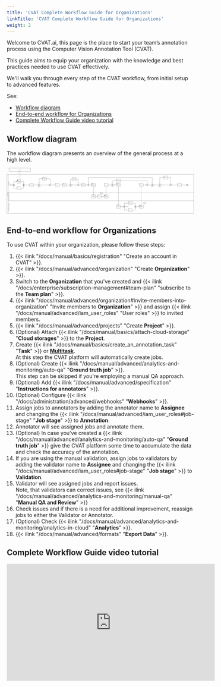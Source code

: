 ```yaml
---
title: 'CVAT Complete Workflow Guide for Organizations'
linkTitle: 'CVAT Complete Workflow Guide for Organizations'
weight: 2
---
```


Welcome to CVAT.ai, this page is the place to start your team’s
annotation process using the Computer Vision Annotation Tool (CVAT).

This guide aims to equip your organization with the knowledge
and best practices needed to use CVAT effectively.

We'll walk you through every step of the CVAT workflow,
from initial setup to advanced features.

See:

- [Workflow diagram](#workflow-diagram)
- [End-to-end workflow for Organizations](#end-to-end-workflow-for-organizations)
- [Complete Workflow Guide video tutorial](#complete-workflow-guide-video-tutorial)

## Workflow diagram

The workflow diagram presents an overview of the general process at a high level.

[![Workflow diagram](/images/cvat-workflow-bpmn.png)](/images/cvat-workflow-bpmn.png)

## End-to-end workflow for Organizations

To use CVAT within your organization, please follow these steps:

1. {{< ilink "/docs/manual/basics/registration" "Create an account in CVAT" >}}.
2. {{< ilink "/docs/manual/advanced/organization" "Create **Organization**" >}}.
3. Switch to the **Organization** that you've
   created and {{< ilink "/docs/enterprise/subscription-management#team-plan" "subscribe to the **Team plan**" >}}.
4. {{< ilink "/docs/manual/advanced/organization#invite-members-into-organization"
     "Invite members to **Organization**" >}} and
   assign {{< ilink "/docs/manual/advanced/iam_user_roles" "User roles" >}} to invited members.
5. {{< ilink "/docs/manual/advanced/projects" "Create **Project**" >}}.
6. (Optional) Attach {{< ilink "/docs/manual/basics/attach-cloud-storage" "**Cloud storages**" >}} to the **Project**.
7. Create {{< ilink "/docs/manual/basics/create_an_annotation_task" "**Task**" >}} or [
   **Multitask**](/docs/manual/basics/create-multi-tasks/).
   <br>At this step the CVAT platform will automatically create
   jobs.
8. (Optional) Create {{< ilink "/docs/manual/advanced/analytics-and-monitoring/auto-qa" "**Ground truth job**" >}}.
   <br>This step can be skipped if you're employing a manual QA approach.
9. (Optional) Add {{< ilink "/docs/manual/advanced/specification" "**Instructions for annotators**" >}}.
10. (Optional) Configure {{< ilink "/docs/administration/advanced/webhooks" "**Webhooks**" >}}.
11. Assign jobs to annotators by adding the annotator name to **Assignee** and
    changing the {{< ilink "/docs/manual/advanced/iam_user_roles#job-stage" "**Job stage**" >}}
    to **Annotation**.
12. Annotator will see assigned jobs and annotate them.
13. (Optional) In case you've created
    a {{< ilink "/docs/manual/advanced/analytics-and-monitoring/auto-qa" "**Ground truth job**" >}}
    give the CVAT platform some time to accumulate the data and
    check the accuracy of the annotation.
14. If you are using the manual validation,
    assign jobs to validators by adding the validator name to **Assignee** and
    changing the {{< ilink "/docs/manual/advanced/iam_user_roles#job-stage" "**Job stage**" >}}
    to **Validation**.
15. Validator will see assigned jobs and report issues.
    <br>Note, that validators can correct issues,
    see {{< ilink "/docs/manual/advanced/analytics-and-monitoring/manual-qa" "**Manual QA and Review**" >}}
16. Check issues and if there is a need for additional improvement, reassign jobs to
    either the Validator or Annotator.
17. (Optional) Check {{< ilink "/docs/manual/advanced/analytics-and-monitoring/analytics-in-cloud" "**Analytics**" >}}.
18. {{< ilink "/docs/manual/advanced/formats" "**Export Data**" >}}.

## Complete Workflow Guide video tutorial

<!--lint disable maximum-line-length-->

<iframe width="560" height="315" src="https://www.youtube.com/embed/uI2OEoR08ME?si=0OTHPwgxGx30Gax7" title="YouTube video player" frameborder="0" allow="accelerometer; autoplay; clipboard-write; encrypted-media; gyroscope; picture-in-picture; web-share" allowfullscreen></iframe>

<!--lint enable maximum-line-length-->

